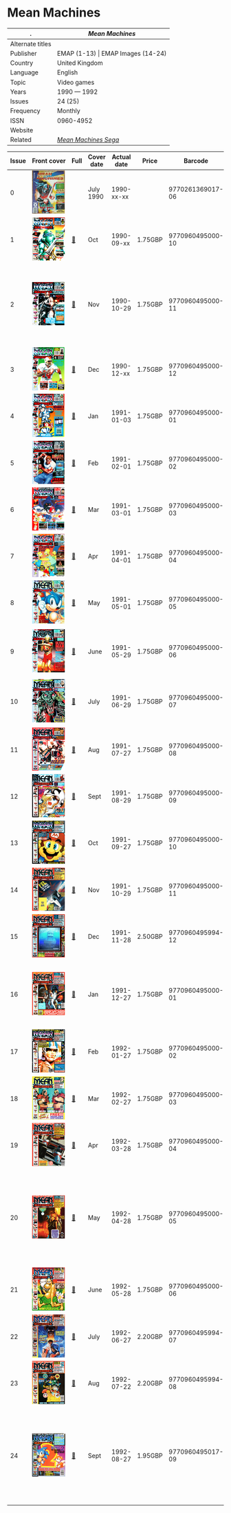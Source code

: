 # Mean Machines

. | _Mean Machines_
--- | ---
Alternate titles | 
Publisher | EMAP (1-13) &vert; EMAP Images (14-24)
Country | United Kingdom
Language | English
Topic | Video games
Years | 1990 &mdash; 1992
Issues | 24 (25)
Frequency | Monthly
ISSN | 0960-4952
Website | 
Related | _[Mean Machines Sega](Mean%20Machines%20Sega.md)_

Issue | Front&nbsp;cover | Full | Cover date | Actual date | Price | Barcode | Extras
----- | ---------------- | ---- | ---------- | ----------- | ----- | ------- | ------
0|![0](mean/00.png)||July 1990|1990-xx-xx||9770261369017-06|
1|![1](mean/01.png)|[🔗][1]|Oct|1990-09-xx|1.75GBP|9770960495000-10|
2|![2](mean/02.png)|[🔗][2]|Nov|1990-10-29|1.75GBP|9770960495000-11|![2](mean/02e.png)<br>Do Me a Favour... Master Mix '90 audio cassette
3|![3](mean/03.png)|[🔗][3]|Dec|1990-12-xx|1.75GBP|9770960495000-12|
4|![4](mean/04.png)|[🔗][4]|Jan|1991-01-03|1.75GBP|9770960495000-01|
5|![5](mean/05.png)|[🔗][5]|Feb|1991-02-01|1.75GBP|9770960495000-02|Stickers
6|![6](mean/06.png)|[🔗][6]|Mar|1991-03-01|1.75GBP|9770960495000-03|
7|![7](mean/07.png)|[🔗][7]|Apr|1991-04-01|1.75GBP|9770960495000-04|Poster
8|![8](mean/08.png)|[🔗][8]|May|1991-05-01|1.75GBP|9770960495000-05|
9|![9](mean/09.png)|[🔗][9]|June|1991-05-29|1.75GBP|9770960495000-06|![9](mean/09e.png)<br>Stickers
10|![10](mean/10.png)|[🔗][10]|July|1991-06-29|1.75GBP|9770960495000-07|![10](mean/10e.png)<br>Stickers
11|![11](mean/11.png)|[🔗][11]|Aug|1991-07-27|1.75GBP|9770960495000-08|
12|![12](mean/12.png)|[🔗][12]|Sept|1991-08-29|1.75GBP|9770960495000-09|
13|![13](mean/13.png)|[🔗][13]|Oct|1991-09-27|1.75GBP|9770960495000-10|
14|![14](mean/14.png)|[🔗][14]|Nov|1991-10-29|1.75GBP|9770960495000-11|Julian "Jazza" Rignall figure
15|![15](mean/15.png)|[🔗][15]|Dec|1991-11-28|2.50GBP|9770960495994-12|_Super Mario Bros. 3_ hologram card
16|![16](mean/16.png)|[🔗][16]|Jan|1991-12-27|1.75GBP|9770960495000-01|![16](mean/16e.png)<br>Sonic the Hedgehog comic
17|![17](mean/17.png)|[🔗][17]|Feb|1992-01-27|1.75GBP|9770960495000-02|
18|![18](mean/18.png)|[🔗][18]|Mar|1992-02-27|1.75GBP|9770960495000-03|
19|![19](mean/19.png)|[🔗][19]|Apr|1992-03-28|1.75GBP|9770960495000-04|
20|![20](mean/20.png)|[🔗][20]|May|1992-04-28|1.75GBP|9770960495000-05|![20](mean/20e.png)<br>Mean Machines Complete Games Guide supplement [🔗][20e] &vert; Badge
21|![21](mean/21.png)|[🔗][21]|June|1992-05-28|1.75GBP|9770960495000-06|
22|![22](mean/22.png)|[🔗][22]|July|1992-06-27|2.20GBP|9770960495994-07|
23|![23](mean/23.png)|[🔗][23]|Aug|1992-07-22|2.20GBP|9770960495994-08|
24|![24](mean/24.png)|[🔗][24]|Sept|1992-08-27|1.95GBP|9770960495017-09|![24](mean/24e.png)<br>The Mean Machines Megamart Bumper Edition supplement [🔗][24e] &vert; Poster

[1]: https://archive.org/details/Mean_Machines_Issue_01_1990-10_EMAP_Images_GB
[2]: https://archive.org/details/Mean_Machines_Issue_02_1990-11_EMAP_Images_GB
[3]: https://archive.org/details/Mean_Machines_Issue_03_1990-12_EMAP_Images_GB
[4]: https://archive.org/details/Mean_Machines_Issue_04_1991-01_EMAP_Images_GB
[5]: https://archive.org/details/Mean_Machines_Issue_05_1991-02_EMAP_Images_GB
[6]: https://archive.org/details/Mean_Machines_Issue_06_1991-03_EMAP_Images_GB
[7]: https://archive.org/details/Mean_Machines_Issue_07_1991-04_EMAP_Images_GB
[8]: https://archive.org/details/Mean_Machines_Issue_08_1991-05_EMAP_Images_GB
[9]: https://archive.org/details/Mean_Machines_Issue_09_1991-06_EMAP_Images_GB
[10]: https://archive.org/details/Mean_Machines_Issue_10_1991-07_EMAP_Images_GB
[11]: https://archive.org/details/Mean_Machines_Issue_11_1991-08_EMAP_Images_GB
[12]: https://archive.org/details/Mean_Machines_Issue_12_1991-09_EMAP_Images_GB
[13]: https://archive.org/details/Mean_Machines_Issue_13_1991-10_EMAP_Images_GB
[14]: https://archive.org/details/Mean_Machines_Issue_14_1991-11_EMAP_Images_GB
[15]: https://archive.org/details/Mean_Machines_Issue_15_1991-12_EMAP_Images_GB
[16]: https://archive.org/details/Mean_Machines_Issue_16_1992-01_EMAP_Images_GB
[17]: https://archive.org/details/Mean_Machines_Issue_17_1992-02_EMAP_Images_GB
[18]: https://archive.org/details/Mean_Machines_Issue_18_1992-03_EMAP_Images_GB
[19]: https://archive.org/details/Mean_Machines_Issue_19_1992-04_EMAP_Images_GB
[20]: https://archive.org/details/Mean_Machines_Issue_20_1992-05_EMAP_Images_GB
[21]: https://archive.org/details/Mean_Machines_Issue_21_1992-06_EMAP_Images_GB
[22]: https://archive.org/details/Mean_Machines_Issue_22_1992-07_EMAP_Images_GB
[23]: https://archive.org/details/Mean_Machines_Issue_23_1992-08_EMAP_Images_GB
[24]: https://archive.org/details/Mean_Machines_Issue_24_1992-09_EMAP_Images_GB

[20e]: https://archive.org/details/Mean_Machines_Complete_Games_Guide_1992-05_EMAP_Images_GB_suppliment_issue_20
[24e]: https://archive.org/details/mean-machines-magazine-Megamart
